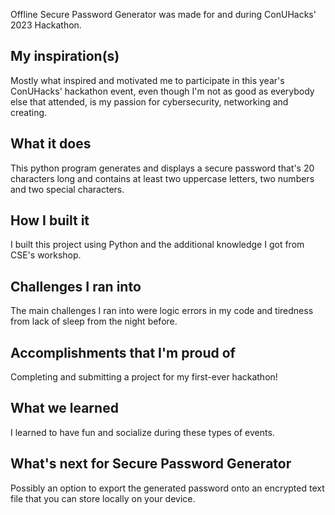 Offline Secure Password Generator was made for and during ConUHacks' 2023 Hackathon.

## My inspiration(s)
Mostly what inspired and motivated me to participate in this year's ConUHacks' hackathon event, even though I'm not as good as everybody else that attended, is my passion for cybersecurity, networking and creating.

## What it does
This python program generates and displays a secure password that's 20 characters long and contains at least two uppercase letters, two numbers and two special characters.

## How I built it
I built this project using Python and the additional knowledge I got from CSE's workshop.

## Challenges I ran into
The main challenges I ran into were logic errors in my code and tiredness from lack of sleep from the night before.

## Accomplishments that I'm proud of
Completing and submitting a project for my first-ever hackathon!

## What we learned
I learned to have fun and socialize during these types of events.

## What's next for Secure Password Generator
Possibly an option to export the generated password onto an encrypted text file that you can store locally on your device.
